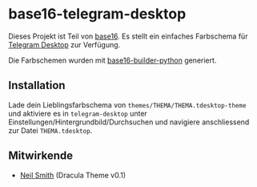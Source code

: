 # base16-telegram-desktop

Dieses Projekt ist Teil von [base16](https://github.com/chriskempson/base16).
Es stellt ein einfaches Farbschema für [Telegram Desktop](https://desktop.telegram.org) zur Verfügung.

Die Farbschemen wurden mit [base16-builder-python](https://github.com/InspectorMustache/base16-builder-python) generiert.

## Installation
Lade dein Lieblingsfarbschema von `themes/THEMA/THEMA.tdesktop-theme` und aktiviere es in `telegram-desktop` unter Einstellungen/Hintergrundbild/Durchsuchen und navigiere anschliessend zur Datei `THEMA.tdesktop`.

## Mitwirkende
- [Neil Smith](https://github.com/dracula/telegram/blob/master/colors.tdesktop-theme) (Dracula Theme v0.1)
